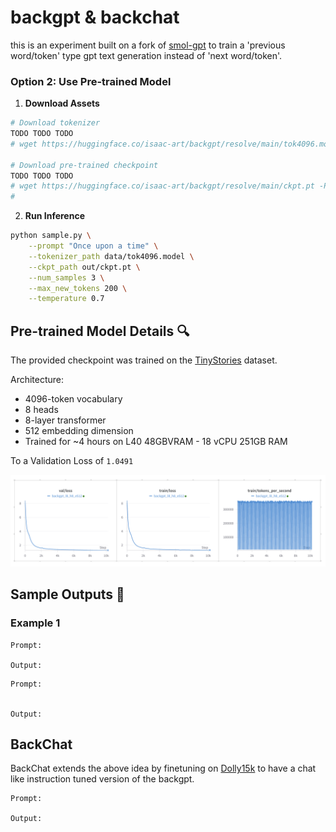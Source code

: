 # backgpt & backchat

this is an experiment built on a fork of [smol-gpt](https://github.com/Om-Alve/smolGPT) to train a 'previous word/token' type gpt text generation instead of 'next word/token'. 


### Option 2: Use Pre-trained Model

1. **Download Assets**
```bash
# Download tokenizer
TODO TODO TODO
# wget https://huggingface.co/isaac-art/backgpt/resolve/main/tok4096.model -P data/

# Download pre-trained checkpoint
TODO TODO TODO
# wget https://huggingface.co/isaac-art/backgpt/resolve/main/ckpt.pt -P out/
# 

```

2. **Run Inference**
```bash
python sample.py \
    --prompt "Once upon a time" \
    --tokenizer_path data/tok4096.model \
    --ckpt_path out/ckpt.pt \
    --num_samples 3 \
    --max_new_tokens 200 \
    --temperature 0.7
```

## Pre-trained Model Details 🔍

The provided checkpoint was trained on the [TinyStories](https://huggingface.co/datasets/roneneldan/TinyStories) dataset.

Architecture:
- 4096-token vocabulary
- 8 heads
- 8-layer transformer
- 512 embedding dimension
- Trained for ~4 hours on L40 48GBVRAM - 18 vCPU 251GB RAM

To a Validation Loss of `1.0491`

![Loss Curve](assets/loss.png)

## Sample Outputs 📝

### Example 1
```text
Prompt: 

Output:
```

```
Prompt: 


Output:
```

## BackChat
BackChat extends the above idea by finetuning on [Dolly15k](https://huggingface.co/datasets/databricks/databricks-dolly-15k) to have a chat like instruction tuned version of the backgpt.

```
Prompt: 

Output:
```

